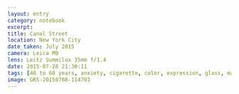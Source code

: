 ```yaml
--- 
layout: entry
category: notebook
excerpt:
title: Canal Street
location: New York City
date_taken: July 2015
camera: Leica M9
lens: Leitz Summilux 35mm f/1.4
date: 2015-07-28 21:30:11
tags: [40 to 60 years, anxiety, cigarette, color, expression, glass, man, office worker, reflection, shirt, smoke, smoking, stress, tie]
image: GRS-20150708-114703
---
```

